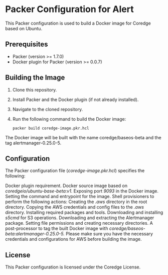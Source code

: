 # Packer Configuration for Alert

This Packer configuration is used to build a Docker image for Coredge based on Ubuntu.

## Prerequisites

- Packer (version >= 1.7.0)
- Docker plugin for Packer (version >= 0.0.7)

## Building the Image

1. Clone this repository.
2. Install Packer and the Docker plugin (if not already installed).
3. Navigate to the cloned repository.
4. Run the following command to build the Docker image:

   ```shell
   packer build coredge-image.pkr.hcl
   ```
The Docker image will be built with the name coredge/baseos-beta and the tag alertmanager-0.25.0-5.

## Configuration

The Packer configuration file (*coredge-image.pkr.hcl*) specifies the following:

Docker plugin requirement.
Docker source image based on *coredgeio/ubuntu-base-beta:v1.*
Exposing port *9093* in the Docker image.
Setting the command and entrypoint for the image.
Shell provisioners to perform the following actions:
Creating the *.aws* directory in the root directory.
Copying the AWS credentials and config files to the *.aws* directory.
Installing required packages and tools.
Downloading and installing *s5cmd* for S3 operations.
Downloading and extracting the Alertmanager package.
Setting file permissions and creating necessary directories.
A post-processor to tag the built Docker image with *coredge/baseos-beta:alertmanager-0.25.0-5.*
Please make sure you have the necessary credentials and configurations for AWS before building the image.

## License
This Packer configuration is licensed under the Coredge License.
